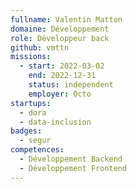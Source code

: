 ```yaml
---
fullname: Valentin Matton
domaine: Développement
role: Développeur back
github: vmttn
missions:
  - start: 2022-03-02
    end: 2022-12-31
    status: independent
    employer: Octo
startups:
  - dora
  - data-inclusion
badges:
  - segur
competences:
  - Développement Backend
  - Développement Frontend
---
```

